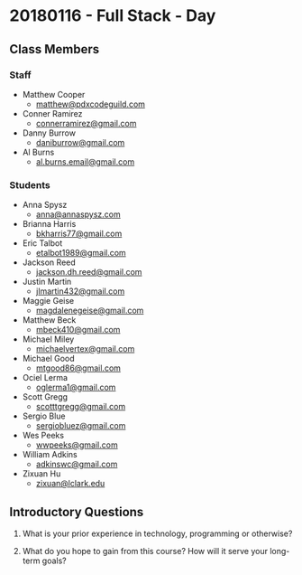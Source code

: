 # 20180116 - Full Stack - Day

## Class Members

### Staff

- Matthew Cooper
    - matthew@pdxcodeguild.com
- Conner Ramirez
    - connerramirez@gmail.com
- Danny Burrow
    - daniburrow@gmail.com
- Al Burns
    - al.burns.email@gmail.com

### Students

- Anna Spysz
    - anna@annaspysz.com
- Brianna Harris
    - bkharris77@gmail.com
- Eric Talbot
    - etalbot1989@gmail.com
- Jackson Reed
    - jackson.dh.reed@gmail.com
- Justin Martin
    - jlmartin432@gmail.com
- Maggie Geise
    - magdalenegeise@gmail.com
- Matthew Beck
    - mbeck410@gmail.com
- Michael Miley
    - michaelvertex@gmail.com
- Michael Good
    - mtgood86@gmail.com
- Ociel Lerma
    - oglerma1@gmail.com
- Scott Gregg
    - scotttgregg@gmail.com
- Sergio Blue
    - sergiobluez@gmail.com
- Wes Peeks
    - wwpeeks@gmail.com
- William Adkins
    - adkinswc@gmail.com
- Zixuan Hu
    - zixuan@lclark.edu


## Introductory Questions

1. What is your prior experience in technology, programming or otherwise?

2. What do you hope to gain from this course? How will it serve your long-term goals?




